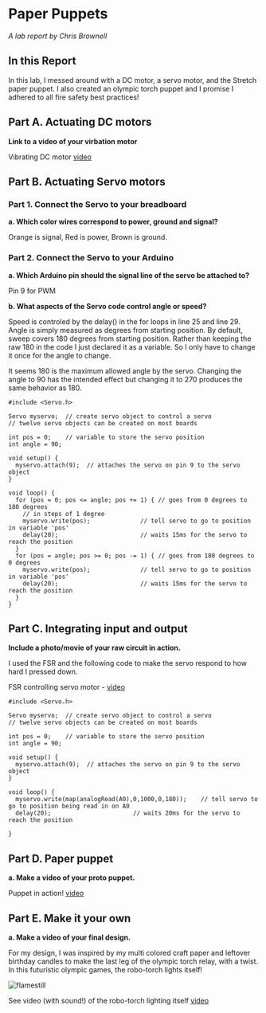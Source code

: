 # Paper Puppets

*A lab report by Chris Brownell*

## In this Report

In this lab, I messed around with a DC motor, a servo motor, and the Stretch paper puppet. I also created an olympic torch puppet and I promise I adhered to all fire safety best practices!

## Part A. Actuating DC motors

**Link to a video of your virbation motor**

Vibrating DC motor [video]()

## Part B. Actuating Servo motors

### Part 1. Connect the Servo to your breadboard

**a. Which color wires correspond to power, ground and signal?**

Orange is signal, Red is power, Brown is ground.

### Part 2. Connect the Servo to your Arduino

**a. Which Arduino pin should the signal line of the servo be attached to?**

Pin 9 for PWM

**b. What aspects of the Servo code control angle or speed?**

Speed is controled by the delay() in the for loops in line 25 and line 29. Angle is simply measured as degrees from 
starting position. By default, sweep covers 180 degrees from starting position. Rather than keeping the raw 180 in the
code I just declared it as a variable. So I only have to change it once for the angle to change.

It seems 180 is the maximum allowed angle by the servo. Changing the angle to 90 has the intended effect but changing it 
to 270 produces the same behavior as 180.

```
#include <Servo.h>

Servo myservo;  // create servo object to control a servo
// twelve servo objects can be created on most boards

int pos = 0;    // variable to store the servo position
int angle = 90;

void setup() {
  myservo.attach(9);  // attaches the servo on pin 9 to the servo object
}

void loop() {
  for (pos = 0; pos <= angle; pos += 1) { // goes from 0 degrees to 180 degrees
    // in steps of 1 degree
    myservo.write(pos);              // tell servo to go to position in variable 'pos'
    delay(20);                       // waits 15ms for the servo to reach the position
  }
  for (pos = angle; pos >= 0; pos -= 1) { // goes from 180 degrees to 0 degrees
    myservo.write(pos);              // tell servo to go to position in variable 'pos'
    delay(20);                       // waits 15ms for the servo to reach the position
  }
}
```

## Part C. Integrating input and output

**Include a photo/movie of your raw circuit in action.**

I used the FSR and the following code to make the servo respond to how hard I pressed down.

FSR controlling servo motor - [video]()

```
#include <Servo.h>

Servo myservo;  // create servo object to control a servo
// twelve servo objects can be created on most boards

int pos = 0;    // variable to store the servo position
int angle = 90;

void setup() {
  myservo.attach(9);  // attaches the servo on pin 9 to the servo object
}

void loop() {
  myservo.write(map(analogRead(A0),0,1000,0,180));    // tell servo to go to position being read in on A0
  delay(20);                       // waits 20ms for the servo to reach the position
  
}

```

## Part D. Paper puppet

**a. Make a video of your proto puppet.**

Puppet in action! [video]()

## Part E. Make it your own

**a. Make a video of your final design.**

For my design, I was inspired by my multi colored craft paper and leftover birthday candles to make the last leg of 
the olympic torch relay, with a twist. In this futuristic olympic games, the robo-torch lights itself!

![flamestill]()

See video (with sound!) of the robo-torch lighting itself [video]()
 
